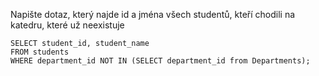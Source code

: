 Napište dotaz, který najde id a jména všech studentů, kteří chodili na katedru, které už neexistuje

    SELECT student_id, student_name 
    FROM students
    WHERE department_id NOT IN (SELECT department_id from Departments);